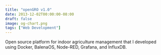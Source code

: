 ```yaml
---
title: "openGRO v1.0"
date: 2013-12-02T00:00:00-08:00
draft: false
image: og-chart.png
tags: ["Web Development"]
---
```

Open source platform for indoor agriculture management that I developed using Docker, BalenaOS, Node-RED, Grafana, and InfluxDB. 
<!--more-->


